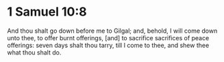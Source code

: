 # 1 Samuel 10:8

And thou shalt go down before me to Gilgal; and, behold, I will come down unto thee, to offer burnt offerings, [and] to sacrifice sacrifices of peace offerings: seven days shalt thou tarry, till I come to thee, and shew thee what thou shalt do.